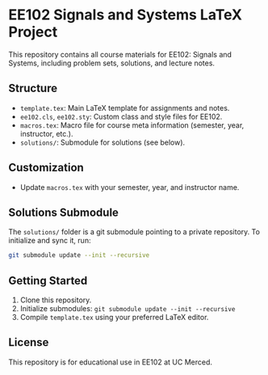 # EE102 Signals and Systems LaTeX Project

This repository contains all course materials for EE102: Signals and Systems, including problem sets, solutions, and lecture notes.

## Structure
- `template.tex`: Main LaTeX template for assignments and notes.
- `ee102.cls`, `ee102.sty`: Custom class and style files for EE102.
- `macros.tex`: Macro file for course meta information (semester, year, instructor, etc.).
- `solutions/`: Submodule for solutions (see below).

## Customization
- Update `macros.tex` with your semester, year, and instructor name.

## Solutions Submodule
The `solutions/` folder is a git submodule pointing to a private repository. To initialize and sync it, run:

```sh
git submodule update --init --recursive
```

## Getting Started
1. Clone this repository.
2. Initialize submodules: `git submodule update --init --recursive`
3. Compile `template.tex` using your preferred LaTeX editor.

## License
This repository is for educational use in EE102 at UC Merced.
